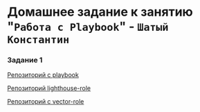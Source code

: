 # Домашнее задание к занятию "`Работа с Playbook`" - `Шатый Константин`

### Задание 1

[Репозиторий с playbook](https://github.com/kshatyy/ansible4)

[Репозиторий lighthouse-role](https://github.com/kshatyy/lighthouse-role)

[Репозиторий с vector-role](https://github.com/kshatyy/vector-role)
